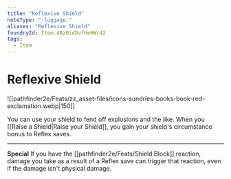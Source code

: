 ```yaml
---
title: "Reflexive Shield"
noteType: ":luggage:"
aliases: "Reflexive Shield"
foundryId: Item.4Bz0idDvfHeHWr42
tags:
  - Item
---
```


# Reflexive Shield
![[pathfinder2e/Feats/zz_asset-files/icons-sundries-books-book-red-exclamation.webp|150]]

You can use your shield to fend off explosions and the like. When you [[Raise a Shield|Raise your Shield]], you gain your shield's circumstance bonus to Reflex saves.

* * *

**Special** If you have the [[pathfinder2e/Feats/Shield Block]] reaction, damage you take as a result of a Reflex save can trigger that reaction, even if the damage isn't physical damage.
